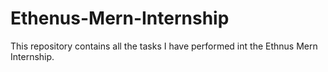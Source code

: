 # Ethenus-Mern-Internship
This repository contains all the tasks I have performed int the Ethnus Mern Internship.
